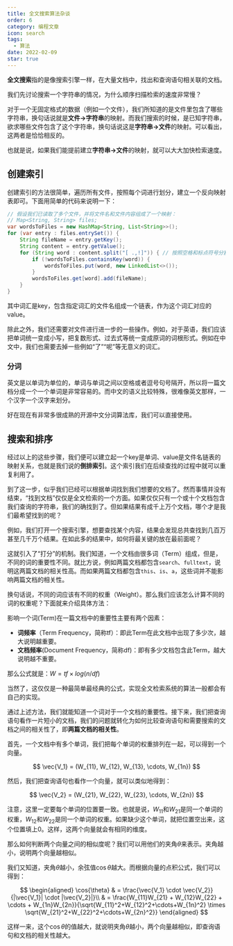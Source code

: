 ```yaml
---
title: 全文搜索算法杂谈
order: 6
category: 编程文章
icon: search
tags:
  - 算法
date: 2022-02-09
star: true
---
```


**全文搜索**指的是像搜索引擎一样，在大量文档中，找出和查询语句相关联的文档。

<!-- more -->

我们先讨论搜索一个字符串的情况，为什么顺序扫描检索的速度非常慢？

对于一个无固定格式的数据（例如一个文件），我们所知道的是文件里包含了哪些字符串，换句话说就是**文件&rarr;字符串**的映射。而我们搜索的时候，是已知字符串，欲求哪些文件包含了这个字符串，换句话说这是**字符串&rarr;文件**的映射。可以看出，这两者是恰恰相反的。

也就是说，如果我们能提前建立**字符串&rarr;文件**的映射，就可以大大加快检索速度。

## 创建索引

创建索引的方法很简单，遍历所有文件，按照每个词进行划分，建立一个反向映射表即可。下面用简单的代码来说明一下：

```java
// 假设我们已读取了多个文件，并将文件名和文件内容组成了一个映射：
// Map<String, String> files;
var wordsToFiles = new HashMap<String, List<String>>();
for (var entry : files.entrySet()) {
    String fileName = entry.getKey();
    String content = entry.getValue();
    for (String word : content.split("[ .,!]")) { // 按照空格和标点符号分割，如果是中文，可能需要一些特殊的分词算法
        if (!wordsToFiles.containsKey(word)) {
            wordsToFiles.put(word, new LinkedList<>());
        }
        wordsToFiles.get[word].add(fileName);
    }
}
```

其中词汇是key，包含指定词汇的文件名组成一个链表，作为这个词汇对应的value。

除此之外，我们还需要对文件进行进一步的一些操作。例如，对于英语，我们应该把单词统一变成小写，把复数形式、过去式等统一变成原词的词根形式。例如在中文中，我们也需要去掉一些例如“了”“呢”等无意义的词汇。

### 分词

英文是以单词为单位的，单词与单词之间以空格或者逗号句号隔开，所以将一篇文档分成一个一个单词是非常容易的。而中文的语义比较特殊，很难像英文那样，一个汉字一个汉字来划分。

好在现在有非常多很成熟的开源中文分词算法库，我们可以直接使用。

## 搜索和排序

经过以上的这些步骤，我们便可以建立起一个key是单词、value是文件名链表的映射关系，也就是我们说的**倒排索引**。这个索引我们在后续查找的过程中就可以重复利用了。

到了这一步，似乎我们已经可以根据单词找到我们想要的文档了。然而事情并没有结束，“找到文档”仅仅是全文检索的一个方面。如果仅仅只有一个或十个文档包含我们查询的字符串，我们的确找到了。但如果结果有成千上万个文档，哪个才是我们最希望找到的呢？

例如，我们打开一个搜索引擎，想要查找某个内容，结果会发现总共查找到几百万甚至几千万个结果。在如此多的结果中，如何将最关键的放在最前面呢？

这就引入了“打分”的机制。我们知道，一个文档由很多词（Term）组成，但是，不同的词的重要性不同。就比方说，例如两篇文档都包含`search`、`fulltext`，说明这两篇文档的相关性高。而如果两篇文档都包含`this`、`is`、`a`，这些词并不能影响两篇文档的相关性。

换句话说，不同的词应该有不同的权重（Weight）。那么我们应该怎么计算不同的词的权重呢？下面就来介绍具体方法：

影响一个词(Term)在一篇文档中的重要性主要有两个因素：
- **词频率**（Term Frequency，简称tf）：即此Term在此文档中出现了多少次，越大说明越重要。
- **文档频率**(Document Frequency，简称df)：即有多少文档包含此Term，越大说明越不重要。

那么公式就是：$W = tf \times log(n/df)$

当然了，这仅仅是一种最简单最经典的公式，实现全文检索系统的算法一般都会有自己的实现。

通过上述方法，我们就能知道一个词对于一个文档的重要性。接下来，我们把查询语句看作一片短小的文档，我们的问题就转化为如何比较查询语句和需要搜索的文档之间的相关性了，即**两篇文档的相关性**。

首先，一个文档中有多个单词，我们把每个单词的权重排列在一起，可以得到一个向量。

$$
\vec{V_1} = (W_{11}, W_{12}, W_{13}, \cdots, W_{1n})
$$

然后，我们把查询语句也看作一个向量，就可以类似地得到：

$$
\vec{V_2} = (W_{21}, W_{22}, W_{23}, \cdots, W_{2n})
$$

注意，这里一定要每个单词的位置要一致。也就是说，$W_{11}$和$W_{21}$是同一个单词的权重，$W_{12}$和$W_{22}$是同一个单词的权重。如果缺少这个单词，就把位置空出来，这个位置填上0。这样，这两个向量就会有相同的维度。

那么如何判断两个向量之间的相似度呢？我们可以用他们的夹角$\theta$来表示。夹角越小，说明两个向量越相似。

我们又知道，夹角$\theta$越小，余弦值$\cos{\theta}$越大。而根据向量的点积公式，我们可以得到：

$$
\begin{aligned}
\cos{\theta} & = \frac{\vec{V_1} \cdot \vec{V_2}}{|\vec{V_1}| \cdot |\vec{V_2}|}\\
& = \frac{W_{11}W_{21} + W_{12}W_{22} + \cdots + W_{1n}W_{2n}}{\sqrt{W_{11}^2+W_{12}^2+\cdots+W_{1n}^2} \times \sqrt{W_{21}^2+W_{22}^2+\cdots+W_{2n}^2}}
\end{aligned}
$$

这样一来，这个$\cos{\theta}$的值越大，就说明夹角$\theta$越小，两个向量越相似，即查询语句和文档的相关性越大。
